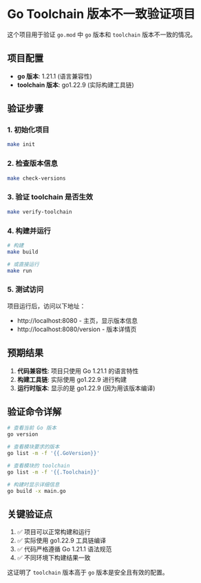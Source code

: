 # Go Toolchain 版本不一致验证项目

这个项目用于验证 `go.mod` 中 `go` 版本和 `toolchain` 版本不一致的情况。

## 项目配置

- **go 版本**: 1.21.1 (语言兼容性)
- **toolchain 版本**: go1.22.9 (实际构建工具链)

## 验证步骤

### 1. 初始化项目
```bash
make init
```

### 2. 检查版本信息
```bash
make check-versions
```

### 3. 验证 toolchain 是否生效
```bash
make verify-toolchain
```

### 4. 构建并运行
```bash
# 构建
make build

# 或直接运行
make run
```

### 5. 测试访问
项目运行后，访问以下地址：
- http://localhost:8080 - 主页，显示版本信息
- http://localhost:8080/version - 版本详情页

## 预期结果

1. **代码兼容性**: 项目只使用 Go 1.21.1 的语言特性
2. **构建工具链**: 实际使用 go1.22.9 进行构建
3. **运行时版本**: 显示的是 go1.22.9 (因为用该版本编译)

## 验证命令详解

```bash
# 查看当前 Go 版本
go version

# 查看模块要求的版本
go list -m -f '{{.GoVersion}}'

# 查看模块的 toolchain
go list -m -f '{{.Toolchain}}'

# 构建时显示详细信息
go build -x main.go
```

## 关键验证点

1. ✅ 项目可以正常构建和运行
2. ✅ 实际使用 go1.22.9 工具链编译
3. ✅ 代码严格遵循 Go 1.21.1 语法规范
4. ✅ 不同环境下构建结果一致

这证明了 `toolchain` 版本高于 `go` 版本是安全且有效的配置。
